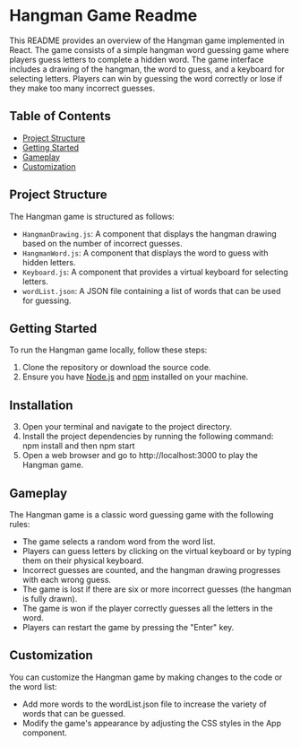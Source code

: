 # Hangman Game Readme

This README provides an overview of the Hangman game implemented in React. The game consists of a simple hangman word guessing game where players guess letters to complete a hidden word. The game interface includes a drawing of the hangman, the word to guess, and a keyboard for selecting letters. Players can win by guessing the word correctly or lose if they make too many incorrect guesses.

## Table of Contents
- [Project Structure](#project-structure)
- [Getting Started](#getting-started)
- [Gameplay](#gameplay)
- [Customization](#customization)

## Project Structure

The Hangman game is structured as follows:

- `HangmanDrawing.js`: A component that displays the hangman drawing based on the number of incorrect guesses.
- `HangmanWord.js`: A component that displays the word to guess with hidden letters.
- `Keyboard.js`: A component that provides a virtual keyboard for selecting letters.
- `wordList.json`: A JSON file containing a list of words that can be used for guessing.

## Getting Started

To run the Hangman game locally, follow these steps:

1. Clone the repository or download the source code.
2. Ensure you have [Node.js](https://nodejs.org/) and [npm](https://www.npmjs.com/) installed on your machine.

## Installation

3. Open your terminal and navigate to the project directory.
4. Install the project dependencies by running the following command: npm install and then npm start
5. Open a web browser and go to http://localhost:3000 to play the Hangman game.

## Gameplay

The Hangman game is a classic word guessing game with the following rules:

- The game selects a random word from the word list.
- Players can guess letters by clicking on the virtual keyboard or by typing them on their physical keyboard.
- Incorrect guesses are counted, and the hangman drawing progresses with each wrong guess.
- The game is lost if there are six or more incorrect guesses (the hangman is fully drawn).
- The game is won if the player correctly guesses all the letters in the word.
- Players can restart the game by pressing the "Enter" key.

## Customization

You can customize the Hangman game by making changes to the code or the word list:

- Add more words to the wordList.json file to increase the variety of words that can be guessed.
- Modify the game's appearance by adjusting the CSS styles in the App component.